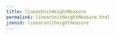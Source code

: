```yaml
---
title: linearUnitHeightMeasure
permalink: linearUnitHeightMeasure.html
jsonid: linearunitheightmeasure
---
```

